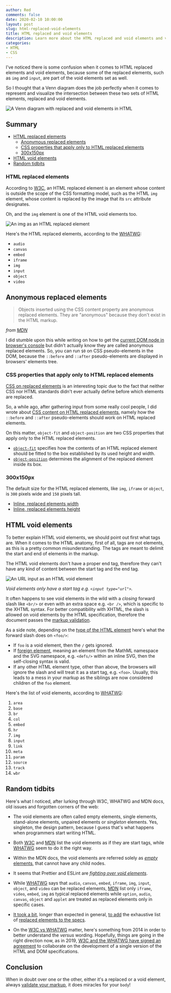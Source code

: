 ```yaml
---
author: Red
comments: false
date: 2020-02-10 10:00:00
layout: post
slug: html-replaced-void-elements
title: HTML replaced and void elements
description: Learn more about the HTML replaced and void elements and visualize the intersection of these two HTML elements sets using a Venn diagram.
categories:
- HTML
- CSS
---
```


I've noticed there is some confusion when it comes to HTML replaced elements and void elements, because some of the replaced elements, such as `img` and `input`, are part of the void elements set as well.

So I thought that a Venn diagram does the job perfectly when it comes to represent and visualize the intersection between these two sets of HTML elements, replaced and void elements.

![A Venn diagram with replaced and void elements in HTML](/dist/uploads/2020/02/html-replaced-void-elements-venn.png)

<!-- more -->

## Summary
- [HTML replaced elements](#html-replaced-elements)
  - [Anonymous replaced elements](#anonymous-replaced-elements)
  - [CSS properties that apply only to HTML replaced elements](#css-properties-that-apply-only-to-html-replaced-elements)
  - [300x150px](#300x150px)
- [HTML void elements](#html-void-elements)
- [Random tidbits](#random-tidbits)

### HTML replaced elements

According to [W3C](https://drafts.csswg.org/css-display/#replaced-element), an HTML replaced element is an element whose content is outside the scope of the CSS formatting model, such as the HTML `img` element, whose content is replaced by the image that its `src` attribute designates.

Oh, and the `img` element is one of the HTML void elements too.

![An img as an HTML replaced element](/dist/uploads/2020/02/html-img-replaced-element.png)

Here's the HTML replaced elements, according to the [WHATWG](https://html.spec.whatwg.org/multipage/rendering.html#replaced-elements):

- `audio`
- `canvas`
- `embed`
- `iframe`
- `img`
- `input`
- `object`
- `video`

## Anonymous replaced elements

> Objects inserted using the CSS content property are anonymous replaced elements. They are "anonymous" because they don't exist in the HTML markup.

*from [MDN](https://developer.mozilla.org/en-US/docs/Web/CSS/Replaced_element)*

I did stumble upon this while writing on how to get the [current DOM node in browser's console](/current-dom-node-console/#0-on-css-pseudo-elements-in-the-dom) but didn't actually know they are called anonymous replaced elements. So, you can run `$0` on CSS pseudo-elements in the DOM, because the `::before` and `::after` pseudo-elements are displayed in browsers' elements tree.

### CSS properties that apply only to HTML replaced elements

[CSS on replaced elements](/css-generated-content-replaced-elements/) is an interesting topic due to the fact that neither CSS nor HTML standards didn't ever actually define before which elements are replaced.

So, a while ago, after gathering input from some really cool people, I did wrote about [CSS content on HTML replaced elements](/css-generated-content-replaced-elements/), namely how the `::before` and `::after` pseudo-elements should work on HTML replaced elements.

On this matter, `object-fit` and `object-position` are two CSS properties that apply only to the HTML replaced elements.

- [`object-fit`](https://developer.mozilla.org/en-US/docs/Web/CSS/object-fit) specifies how the contents of an HTML replaced element should be fitted to the box established by its used height and width.
- [`object-position`](https://developer.mozilla.org/en-US/docs/Web/CSS/object-position) determines the alignment of the replaced element inside its box.

### 300x150px

The default size for the HTML replaced elements, like `img`, `iframe` or `object`, is `300` pixels wide and `150` pixels tall.

- [Inline, replaced elements width](https://www.w3.org/TR/CSS22/visudet.html#inline-replaced-width)
- [Inline, replaced elements height](https://www.w3.org/TR/CSS22/visudet.html#inline-replaced-height)

## HTML void elements

To better explain HTML void elements, we should point out first what tags are. When it comes to the HTML anatomy, first of all, tags are not elements, as this is a pretty common misunderstanding. The tags are meant to delimit the start and end of elements in the markup.

The HTML void elements don't have a proper end tag, therefore they can't have any kind of content between the start tag and the end tag.

![An URL input as an HTML void element](/dist/uploads/2020/02/html-input-void-element.png)

*Void elements only have a start tag e.g. `<input type="url">`.*

It often happens to see void elements in the wild with a *closing* forward slash like `<br/>` or even with an extra space e.g. `<br />`, which is specific to the XHTML syntax. For better compatibility with XHTML, the slash is allowed on void elements by the HTML specification, therefore the document passes the [markup validation](https://validator.w3.org/).

As a side note, depending on the [type of the HTML element](https://html.spec.whatwg.org/multipage/syntax.html#elements-2) here's what the forward slash does on `<foo/>`:

- If `foo` is a void element, then the `/` gets ignored.
- If [foreign element](https://html.spec.whatwg.org/multipage/syntax.html#foreign-elements), meaning an element from the MathML namespace and the SVG namespace, e.g. `<defs/>` within an inline SVG, then the self-closing syntax is valid.
- If any other HTML element type, other than above, the browsers will ignore the slash and will treat it as a start tag, e.g. `<foo>`. Usually, this leads to a mess in your markup as the siblings are now considered children of the `foo` element.

Here's the list of void elements, according to [WHATWG](https://html.spec.whatwg.org/multipage/syntax.html#elements-2):

1. `area`
2. `base`
3. `br`
4. `col`
5. `embed`
6. `hr`
7. `img`
8. `input`
9. `link`
10. `meta`
11. `param`
12. `source`
13. `track`
14. `wbr`

## Random tidbits

Here's what I noticed, after lurking through W3C, WHATWG and MDN docs, old issues and forgotten corners of the web:

- The void elements are often called empty elements, single elements, stand-alone elements, unpaired elements or *singleton* elements. Yes, singleton, the design pattern, because I guess that's what happens when programmers start writing HTML.

- Both [W3C](https://www.w3.org/TR/html52/syntax.html#void-elements) and [MDN](https://developer.mozilla.org/en-US/docs/Glossary/Empty_element) list the void elements as if they are start tags, while [WHATWG](https://html.spec.whatwg.org/multipage/syntax.html#void-elements) seem to do it the right way.

- Within the MDN docs, the void elements are referred solely as [*empty* elements](https://developer.mozilla.org/en-US/docs/Glossary/Empty_element), that cannot have any child nodes.

- It seems that Prettier and ESLint are [*fighting over void elements*](https://github.com/prettier/prettier/issues/5246#issuecomment-565585320).

- While [WHATWG](https://html.spec.whatwg.org/multipage/rendering.html#replaced-elements) says that `audio`, `canvas`, `embed`, `iframe`, `img`, `input`, `object`, and `video` can be replaced elements, [MDN](https://developer.mozilla.org/en-US/docs/Web/CSS/Replaced_element) list only `iframe`, `video`, `embed`, `img` as typical replaced elements while `option`, `audio`, `canvas`, `object` and `applet` are treated as replaced elements only in specific cases.

- [It took a bit](https://www.w3.org/Bugs/Public/show_bug.cgi?id=28904), longer than expected in general, [to add](https://github.com/whatwg/html/pull/2857) the exhaustive list of [replaced elements to the specs](https://html.spec.whatwg.org/multipage/rendering.html#replaced-elements).

- On the [W3C vs WHATWG](https://lists.w3.org/Archives/Public/www-archive/2014Apr/0034.html) matter, here's something from 2014 in order to better understand the *versus* wording. Hopefully, things are going in the right direction now, as in 2019, [W3C and the WHATWG have signed an agreement](https://www.w3.org/blog/2019/05/w3c-and-whatwg-to-work-together-to-advance-the-open-web-platform/) to collaborate on the development of a single version of the HTML and DOM specifications.

## Conclusion
When in doubt over one or the other, either it's a replaced or a void element, always [validate your markup](https://validator.w3.org/nu/), it does miracles for your `body`!